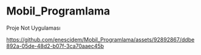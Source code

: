 # Mobil_Programlama
Proje Not Uygulaması


https://github.com/enescidem/Mobil_Programlama/assets/92892867/ddbe892a-05de-48d2-b07f-3ca70aaec45b

